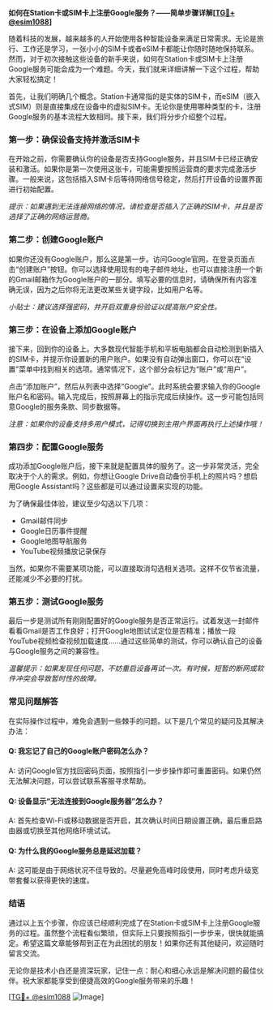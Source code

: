 **如何在Station卡或SIM卡上注册Google服务？——简单步骤详解[[TG💪+ @esim1088](https://t.me/s/esim1088)]**

随着科技的发展，越来越多的人开始使用各种智能设备来满足日常需求。无论是旅行、工作还是学习，一张小小的SIM卡或者eSIM卡都能让你随时随地保持联系。然而，对于初次接触这些设备的新手来说，如何在Station卡或SIM卡上注册Google服务可能会成为一个难题。今天，我们就来详细讲解一下这个过程，帮助大家轻松搞定！

首先，让我们明确几个概念。Station卡通常指的是实体的SIM卡，而eSIM（嵌入式SIM）则是直接集成在设备中的虚拟SIM卡。无论你是使用哪种类型的卡，注册Google服务的基本流程大致相同。接下来，我们将分步介绍整个过程。

### **第一步：确保设备支持并激活SIM卡**
在开始之前，你需要确认你的设备是否支持Google服务，并且SIM卡已经正确安装和激活。如果你是第一次使用这张卡，可能需要按照运营商的要求完成激活步骤。一般来说，这包括插入SIM卡后等待网络信号稳定，然后打开设备的设置界面进行初始配置。

*提示：如果遇到无法连接网络的情况，请检查是否插入了正确的SIM卡，并且是否选择了正确的网络运营商。*

### **第二步：创建Google账户**
如果你还没有Google账户，那么这是第一步。访问Google官网，在登录页面点击“创建账户”按钮。你可以选择使用现有的电子邮件地址，也可以直接注册一个新的Gmail邮箱作为Google账户的一部分。填写必要的信息时，请确保所有内容准确无误，因为之后你将无法更改某些关键字段，比如用户名等。

*小贴士：建议选择强密码，并开启双重身份验证以提高账户安全性。*

### **第三步：在设备上添加Google账户**
接下来，回到你的设备上。大多数现代智能手机和平板电脑都会自动检测到新插入的SIM卡，并提示你设置新的用户账户。如果没有自动弹出窗口，你可以在“设置”菜单中找到相关的选项。通常情况下，这个部分会标记为“账户”或“用户”。

点击“添加账户”，然后从列表中选择“Google”。此时系统会要求输入你的Google账户名和密码。输入完成后，按照屏幕上的指示完成后续操作。这一步可能包括同意Google的服务条款、同步数据等。

*注意：如果你的设备支持多用户模式，记得切换到主用户界面再执行上述操作哦！*

### **第四步：配置Google服务**
成功添加Google账户后，接下来就是配置具体的服务了。这一步非常灵活，完全取决于个人的需求。例如，你想让Google Drive自动备份手机上的照片吗？想启用Google Assistant吗？这些都是可以通过设置来实现的功能。

为了确保最佳体验，建议至少勾选以下几项：
- Gmail邮件同步
- Google日历事件提醒
- Google地图导航服务
- YouTube视频播放记录保存

当然，如果你不需要某项功能，可以直接取消勾选相关选项。这样不仅节省流量，还能减少不必要的打扰。

### **第五步：测试Google服务**
最后一步是测试所有刚刚配置好的Google服务是否正常运行。试着发送一封邮件看看Gmail是否工作良好；打开Google地图试试定位是否精准；播放一段YouTube视频检查视频加载速度……通过这些简单的测试，你可以确认自己的设备与Google服务之间的兼容性。

*温馨提示：如果发现任何问题，不妨重启设备再试一次。有时候，短暂的断网或软件冲突会导致暂时性的故障。*

### **常见问题解答**
在实际操作过程中，难免会遇到一些棘手的问题。以下是几个常见的疑问及其解决办法：

#### Q: 我忘记了自己的Google账户密码怎么办？
A: 访问Google官方找回密码页面，按照指引一步步操作即可重置密码。如果仍然无法解决问题，可以尝试联系客服寻求帮助。

#### Q: 设备显示“无法连接到Google服务器”怎么办？
A: 首先检查Wi-Fi或移动数据是否开启，其次确认时间日期设置正确，最后重启路由器或切换至其他网络环境试试。

#### Q: 为什么我的Google服务总是延迟加载？
A: 这可能是由于网络状况不佳导致的。尽量避免高峰时段使用，同时考虑升级宽带套餐以获得更快的速度。

### **结语**
通过以上五个步骤，你应该已经顺利完成了在Station卡或SIM卡上注册Google服务的过程。虽然整个流程看似繁琐，但实际上只要按照指引一步步来，很快就能搞定。希望这篇文章能够帮到正在为此困扰的朋友！如果你还有其他疑问，欢迎随时留言交流。

无论你是技术小白还是资深玩家，记住一点：耐心和细心永远是解决问题的最佳伙伴。祝大家都能享受到便捷高效的Google服务带来的乐趣！

[[TG💪+ @esim1088](https://t.me/s/esim1088) ![Image](https://i.postimg.cc/4NQfJmqS/Snipaste-2025-05-13-00-14-12.png)]